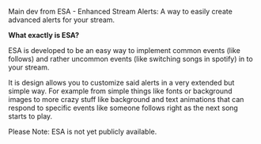 Main dev from ESA - Enhanced Stream Alerts: A way to easily create advanced alerts for your stream.

**What exactly is ESA?**

ESA is developed to be an easy way to implement common events (like follows)
and rather uncommon events (like switching songs in spotify) in to your stream. 

It is design allows you to customize said alerts in a very extended but simple way.
For example from simple things like fonts or background images to more crazy stuff
like background and text animations that can respond to specific events like 
someone follows right as the next song starts to play.

Please Note: ESA is not yet publicly available.
<!---
RandomTimeLP/RandomTimeLP is a ✨ special ✨ repository because its `README.md` (this file) appears on your GitHub profile.
You can click the Preview link to take a look at your changes.
--->
